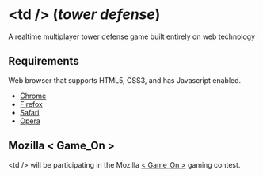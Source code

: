 # &lt;td /&gt; (*tower defense*)

A realtime multiplayer tower defense game built entirely on web technology

## Requirements

Web browser that supports HTML5, CSS3, and has Javascript enabled.

  * [Chrome](http://google.com/chrome)
  * [Firefox](http://www.mozilla.com/en-US/firefox/firefox.html)
  * [Safari](http://www.apple.com/safari/)
  * [Opera](http://www.opera.com/)
    

## Mozilla < Game_On >

&lt;td /&gt; will be participating in the Mozilla [< Game_On >](https://gaming.mozillalabs.com/) gaming contest.